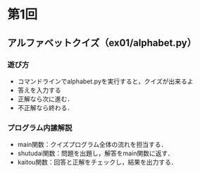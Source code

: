 # 第1回
## アルファベットクイズ（ex01/alphabet.py）
### 遊び方
* コマンドラインでalphabet.pyを実行すると，クイズが出来るよ
* 答えを入力する
* 正解なら次に進む．
* 不正解なら終わる．
### プログラム内䛾解説
* main関数：クイズプログラム全体の流れを担当する．
* shutudai関数：問題を出題し，解答をmain関数に返す．
* kaitou関数：回答と正解をチェックし，結果を出力する．